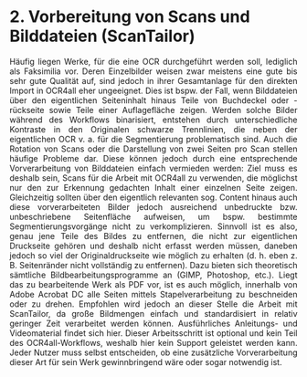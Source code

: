 # 2.	Vorbereitung von Scans und Bilddateien (ScanTailor)

<p style="text-align: justify">Häufig liegen Werke, für die eine OCR durchgeführt werden soll, lediglich als Faksimilia vor. Deren Einzelbilder weisen zwar meistens eine gute bis sehr gute Qualität auf, sind jedoch in ihrer Gesamtanlage für den direkten Import in OCR4all eher ungeeignet. Dies ist bspw. der Fall, wenn Bilddateien über den eigentlichen Seiteninhalt hinaus Teile von Buchdeckel oder - rückseite sowie Teile einer Auflagefläche zeigen. Werden solche Bilder während des Workflows binarisiert, entstehen durch unterschiedliche Kontraste in den Originalen schwarze Trennlinien, die neben der eigentlichen OCR v. a. für die Segmentierung problematisch sind. Auch die Rotation von Scans oder die Darstellung von zwei Seiten pro Scan stellen häufige Probleme dar.
Diese können jedoch durch eine entsprechende Vorverarbeitung von Bilddateien einfach vermieden werden: Ziel muss es deshalb sein, Scans für die Arbeit mit OCR4all zu verwenden, die möglichst nur den zur Erkennung gedachten Inhalt einer einzelnen Seite zeigen. Gleichzeitig sollten über den eigentlich relevanten sog. Content hinaus auch diese vorverarbeiteten Bilder jedoch ausreichend unbedruckte bzw. unbeschriebene Seitenfläche aufweisen, um bspw. bestimmte Segmentierungsvorgänge nicht zu verkomplizieren. Sinnvoll ist es also, genau jene Teile des Bildes zu entfernen, die nicht zur eigentlichen Druckseite gehören und deshalb nicht erfasst werden müssen, daneben jedoch so viel der Originaldruckseite wie möglich zu erhalten (d. h. eben z. B. Seitenränder nicht vollständig zu entfernen).
Dazu bieten sich theoretisch sämtliche Bildbearbeitungsprogramme an (GIMP, Photoshop, etc.). Liegt das zu bearbeitende Werk als PDF vor, ist es auch möglich, innerhalb von Adobe Acrobat DC alle Seiten mittels Stapelverarbeitung zu beschneiden oder zu drehen. Empfohlen wird jedoch an dieser Stelle die Arbeit mit ScanTailor, da große Bildmengen einfach und standardisiert in relativ geringer Zeit verarbeitet werden können. Ausführliches Anleitungs- und Videomaterial findet sich hier.
Dieser Arbeitsschritt ist optional und kein Teil des OCR4all-Workflows, weshalb hier kein Support geleistet werden kann. Jeder Nutzer muss selbst entscheiden, ob eine zusätzliche Vorverarbeitung dieser Art für sein Werk gewinnbringend wäre oder sogar notwendig ist.</p>
